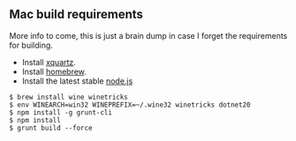 ## Mac build requirements

More info to come, this is just a brain dump in case I forget the requirements for building.

* Install [xquartz](http://xquartz.macosforge.org/landing/).
* Install [homebrew](http://brew.sh/).
* Install the latest stable [node.js](http://nodejs.com)

```
$ brew install wine winetricks
$ env WINEARCH=win32 WINEPREFIX=~/.wine32 winetricks dotnet20
$ npm install -g grunt-cli
$ npm install
$ grunt build --force
```
